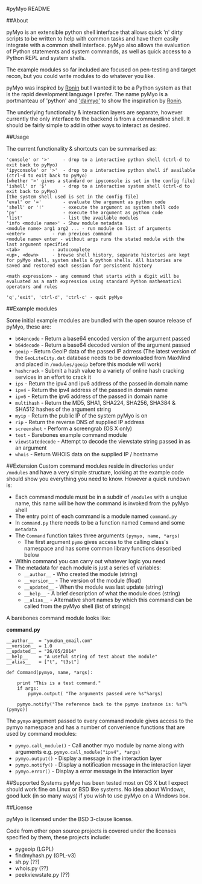 #pyMyo README

##About

pyMyo is an extensible python shell interface that allows quick 'n' dirty scripts to be written to help with common tasks and have them easily integrate with a common shell interface. pyMyo also allows the evaluation of Python statements and system commands, as well as quick access to a Python REPL and system shells.

The example modules so far included are focused on pen-testing and
target recon, but you could write modules to do whatever you like.

pyMyo was inspired by [Ronin](http://ronin-ruby.github.io/) but I wanted it to be a Python system as that is the rapid development language I prefer. The name pyMyo is a portmanteau of 'python' and ['daimyo'](http://en.wikipedia.org/wiki/Daimyo) to show the inspiration by [Ronin](http://ronin-ruby.github.io/).

The underlying functionality & interaction layers are separate, however currently the only interface to the backend is from a commandline shell. It should be fairly simple to add in other ways to interact as desired.


##Usage

The current functionality & shortcuts can be summarised as:

    'console' or '>'     - drop to a interactive python shell (ctrl-d to exit back to pyMyo)
    'ipyconsole' or '>'  - drop to a interactive python shell if available (ctrl-d to exit back to pyMyo)
    [whether '>' gives a standard or ipyconsole is set in the config file]
    'ishell' or '$'      - drop to a interactive system shell (ctrl-d to exit back to pyMyo)
    [the system shell used is set in the config file]
    'eval' or '='        - evaluate the argument as python code
    'shell' or '!'       - execute the argument as system shell code
    'py'                 - execute the argument as python code
    'list'               - list the available modules
    'info <module name>' - Show module metadata
    <module name> arg1 arg2 ... - run module on list of arguments
    <enter>          - run previous command
    <module name> enter - without args runs the stated module with the last argument specified
    <tab>            - autocomplete
    <up>, <down>     - browse shell history, separate histories are kept for pyMyo shell, system shells & python shells. All histories are saved and restored each session for persistent history 
                       
    <math expression> - any command that starts with a digit will be evaluated as a math expression using standard Python mathematical operators and rules 
    
    'q','exit', 'ctrl-d', 'ctrl-c' - quit pyMyo
    
    
##Example modules

Some initial example modules are bundled with the open source release of pyMyo, these are:

* `b64encode`       - Return a base64 encoded version of the argument passed
* `b64decode`       - Return a base64 decoded version of the argument passed
* `geoip`           - Return GeoIP data of the passed IP adrress (The latest version of the `GeoLiteCity.dat` database needs to be downloaded from MaxMind and placed in `/modules/geoip` before this module will work)
* `hashcrack`       - Submit a hash value to a variety of online hash cracking services in an effort to crack it
* `ips`             - Return the ipv4 and ipv6 address of the passed in domain name
* `ipv4`            - Return the ipv4 address of the passed in domain name
* `ipv6`            - Return the ipv6 address of the passed in domain name
* `multihash`       - Return the MD5, SHA1, SHA224, SHA256, SHA384 & SHA512 hashes of the argument string
* `myip`            - Return the public IP of the system pyMyo is on
* `rip`             - Return the reverse DNS of supplied IP address
* `screenshot`      - Perform a screengrab (OS X only)
* `test`            - Barebones example command module
* `viewstatedecode` - Attempt to decode the viewstate string passed in as an argument 
* `whois`      - Return WHOIS data on the supplied IP / hostname
    
##Extension
Custom command modules reside in directories under `/modules` and have a very simple structure, looking at the example code should show you everything you need to know. However a quick rundown is:

* Each command module must be in a subdir of `/modules` with a unqiue name, this name will be how the command is invoked from the pyMyo shell
* The entry point of each command is a module named `command.py`
* In `command.py` there needs to be a function named `Command` and some `metadata`
* The `Command` function takes three arguments `(pymyo, name, *args)`
	* The first argument `pymo` gives access to the calling class's namespace and has some common library functions described below 
* Within command you can carry out whatever logic you need
* The metadata for each module is just a series of variables:
	* `__author__`  - Who created the module (string)
	* `__version__` - The version of the module (float)
	* `__updated__` - When the module was last update (string)
	* `__help__`    - A brief description of what the module does (string)
	* `__alias__`   - Alternative short names by which this command can be called from the pyMyo shell (list of strings)
	
A barebones command module looks like:

**command.py**

```
__author__  = "you@an_email.com"
__version__ = 1.0
__updated__ = "26/05/2014"
__help__    = "A useful string of test about the module"
__alias__   = ["t", "t3st"]

def Command(pymyo, name, *args):
    
    print "This is a test command."
    if args:
        pymyo.output( "The arguments passed were %s"%args)
        
    pymyo.notify("The reference back to the pymyo instance is: %s"%(pymyo))

```

The `pymyo` argument passed to every command module gives access to the pymyo namespace and has a number of convenience functions that are used by command modules:

* `pymyo.call_module()` - Call another myo module by name along with arguments e.g. `pymyo.call_module("ipv4", *args)`
* `pymyo.output()`      - Display a message in the interaction layer
* `pymyo.notify()`      - Display a notification message in the interaction layer
* `pymyo.error()`       - Display a error message in the interaction layer

	
##Supported Systems
pyMyo has been tested most on OS X but I expect should work fine on Linux or BSD like systems. No idea about Windows, good luck (in so many ways) if you wish to use pyMyo on a Windows box. 
	
##License

pyMyo is licensed under the BSD 3-clause license.

Code from other open source projects is covered under the licenses specified by them, these projects include:

* pygeoip (LGPL)
* findmyhash.py (GPL-v3)
* sh.py (??)
* whois.py (??)
* peekviewstate.py (??) 